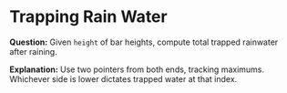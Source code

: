 # Trapping Rain Water

**Question:**
Given `height` of bar heights, compute total trapped rainwater after raining.

**Explanation:**
Use two pointers from both ends, tracking maximums. Whichever side is lower dictates trapped water at that index.